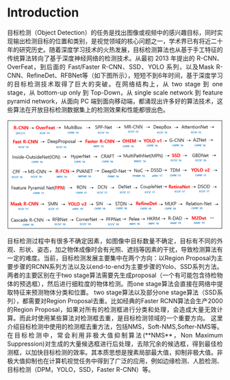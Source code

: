 # Introduction

<p style="text-align:justify; text-justify:inter-ideograph;">
目标检测（Object Detection）的任务是找出图像或视频中的感兴趣目标，同时实现输出检测目标的位置和类别，是视觉领域的核心问题之一，学术界已有将近二十年的研究历史。随着深度学习技术的火热发展，目标检测算法也从基于手工特征的传统算法转向了基于深度神经网络的检测技术。从最初 2013 年提出的 R-CNN、OverFeat，到后面的 Fast/Faster R-CNN、SSD、YOLO 系列，以及Mask R-CNN、RefineDet、RFBNet等（如下图所示），短短不到6年时间，基于深度学习的目标检测技术取得了巨大的突破。在网络结构上，从 two stage 到 one stage，从 bottom-up only 到 Top-Down，从 single scale network 到 feature pyramid network，从面向 PC 端到面向移动端，都涌现出许多好的算法技术，这些算法在开放目标检测数据集上的检测效果和性能都很出色。
</p>

![1557970496120](assets/deep_learning_object_detection_history.png)

<p style="text-align:justify; text-justify:inter-ideograph;">
    目标检测过程中有很多不确定因素，如图像中目标数量不确定，目标有不同的外观、形状、姿态，加之物体成像时会有光照、遮挡等因素的干扰，导致检测算法有一定的难度。当前，目标检测发展主要集中在两个方向：以Region Proposal为主要步骤的RCNN系列方法以及以end-to-end为主要步骤的Yolo、SSD系列方法。两者的主要区别在于two stage算法需要先生成proposal（一个有可能包含待检物体的预选框），然后进行细粒度的物体检测。而one stage算法会直接在网络中提取特征来预测物体分类和位置。
    two stage算法以及部分one stage算法（SSD系列），都需要对Region Proposal去重。比如经典的Faster RCNN算法会生产2000的Region Proposal，如果对所有的检测框进行分类和处理，会造成大量无效计算。而此时使用某些算法对检测框去重，是目标检测领域的一个重要方向。
    这里介绍目标检测中使用的检测框去重方法，包括NMS，Soft-NMS,Softer-NMS等。在目标检测中，常会利用非极大值抑制算法(**NMS**，Non Maximum Suppression)对生成的大量候选框进行后处理，去除冗余的候选框，得到最佳检测框，以加快目标检测的效率。其本质思想是搜素局部最大值，抑制非极大值。非极大值抑制也在计算机视觉任务中得到了广泛的应用，例如边缘检测、人脸检测、目标检测（DPM，YOLO，SSD，Faster R-CNN）等。
</p>